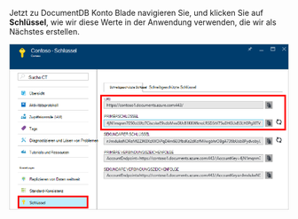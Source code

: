   Jetzt zu DocumentDB Konto Blade navigieren Sie, und klicken Sie auf **Schlüssel**, wie wir diese Werte in der Anwendung verwenden, die wir als Nächstes erstellen.

![Screenshot der Azure-Portal mit DocumentDB-Konto Schlüssel Schaltfläche hervorgehoben DocumentDB Konto Blade und die URI, primären und SEKUNDÄRSCHLÜSSEL Werte auf die Tasten hervorgehoben](./media/documentdb-keys/keys.png)

